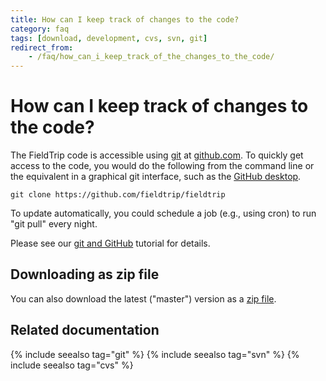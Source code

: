 ```yaml
---
title: How can I keep track of changes to the code?
category: faq
tags: [download, development, cvs, svn, git]
redirect_from:
    - /faq/how_can_i_keep_track_of_the_changes_to_the_code/
---
```


# How can I keep track of changes to the code?

The FieldTrip code is accessible using [git](https://git-scm.com/) at [github.com](https://github.com). To quickly get access to the code, you would do the following from the command line or the equivalent in a graphical git interface, such as the [GitHub desktop](https://desktop.github.com).

    git clone https://github.com/fieldtrip/fieldtrip

To update automatically, you could schedule a job (e.g., using cron) to run "git pull" every night.

Please see our [git and GitHub](/development/git) tutorial for details.

## Downloading as zip file

You can also download the latest ("master") version as a [zip file](https://github.com/fieldtrip/fieldtrip/archive/master.zip).

## Related documentation

{% include seealso tag="git" %}
{% include seealso tag="svn" %}
{% include seealso tag="cvs" %}
